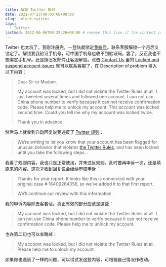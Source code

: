 ```yaml
---
title: 解锁 Twitter 帐号
date: 2021-07-25T00:00:00+08:00
slug: unlock-twitter
tags:
  - Twitter
lastmod: 2022-06-06T00:29:26+08:00 # remove this line if the content is actually changed
---
```


Twitter 也太坑了，我刚注册完，一登陆就锁定[我帐号](https://twitter.com/CyrusYip10)。联系客服解锁一个月后又锁定了。解锁要我验证手机号，可中国手机号也收不到验证码。罢了，反正我也不想绑定手机号。还是照旧发邮件让客服解锁。点击 [Contact Us](https://help.twitter.com/en/forms) 里的 [Locked and suspend account issues](https://help.twitter.com/forms/general?subtopic=suspended) 就可以联系客服了，在 Description of problem 填入以下内容：

> Dear Sir or Madam.
>
> My account was locked, but I did not violate the Twitter Rules at all. I just tweeted several times and followed one account. I can not use China phone number to verify because it can not receive confirmation code. Please help me to unlock my account. This account was locked second time. Could you tell me why my account was locked twice.
>
> Thank you in advance.

然后马上就收到自动回复说我违反了 [Twitter 规则](https://help.twitter.com/en/rules-and-policies/twitter-rules)：

> We’re writing to let you know that your account has been flagged for unusual behavior that violates [the Twitter Rules](https://help.twitter.com/rules-and-policies/twitter-rules), and has been locked until you take the following steps...

我看了规则内容，我也只是正常使用，并未违反规则。此时要再申诉一次，还是填原来的内容。这次才收到回复说会继续审核申诉：

> Thanks for your report. It looks like this is connected with your  original case # 16409264056, so we’ve added it to that first report.
>
> We’ll continue our review with this information.

我的申诉内容除去客套话，真正有效的部分应该是这些：

> My account was locked, but I did not violate the Twitter Rules at all.  I can not use China phone number to verify because it can not receive confirmation code. Please help me to unlock my account.

也许第二句也可以省略掉：

> My account was locked, but I did not violate the Twitter Rules at all.  Please help me to unlock my account.

如果你也遇到了一样的问题，可以试试发这些内容，可根据自己情况作改动。
